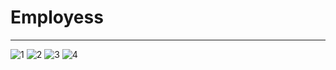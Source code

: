 # Employess
<hr>

![1](https://user-images.githubusercontent.com/61019975/182997920-bb3eb559-f40b-4213-bee6-77a4cfc64ffb.gif)
![2](https://user-images.githubusercontent.com/61019975/182997934-e86a16ea-63d9-47f6-b175-52fef2c72588.gif)
![3](https://user-images.githubusercontent.com/61019975/182997943-ab68edf2-82a9-4c5d-917c-1195afbc9c9b.gif)
![4](https://user-images.githubusercontent.com/61019975/182997949-4a84989c-ea65-4f0c-a625-29311e9d99d6.gif)
